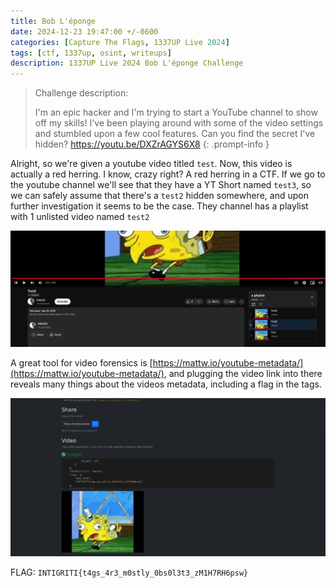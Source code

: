 ```yaml
---
title: Bob L'éponge
date: 2024-12-23 19:47:00 +/-0600
categories: [Capture The Flags, 1337UP Live 2024]
tags: [ctf, 1337up, osint, writeups]
description: 1337UP Live 2024 Bob L'éponge Challenge
---
```


> Challenge description:
>
> I'm an epic hacker and I'm trying to start a YouTube channel to show off my skills! I've been playing around with some of the video settings and stumbled upon a few cool features. Can you find the secret I've hidden?
> https://youtu.be/DXZrAGYS6X8 
{: .prompt-info }

Alright, so we're given a youtube video titled `test`. Now, this video is actually a red herring. I know, crazy right? A red herring in a CTF. If we go to the youtube channel we'll see that they have a YT Short named `test3`, so we can safely assume that there's a `test2` hidden somewhere, and upon further investigation it seems to be the case. They channel has a playlist with 1 unlisted video named `test2`

![playlist](/assets/img/1337up-2024/bob-leponge/image1.png)

A great tool for video forensics is [https://mattw.io/youtube-metadata/](https://mattw.io/youtube-metadata/), and plugging the video link into there reveals many things about the videos metadata, including a flag in the tags.

![the flag in the metadata](/assets/img/1337up-2024/bob-leponge/image2.png)

FLAG: `INTIGRITI{t4gs_4r3_m0stly_0bs0l3t3_zM1H7RH6psw}`
